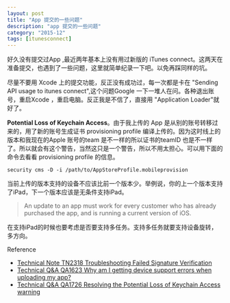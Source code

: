 ```yaml
---
layout: post
title: "App 提交的一些问题"
description: "app 提交的一些问题"
category: "2015-12"
tags: [itunesconnect]
---
```


好久没有提交过App ,最近两年基本上没有用过新版的 iTunes connect。这两天在准备提交，也遇到了一些问题，这里就简单纪录一下吧。以免再踩同样的坑。

尽量不要用 Xcode 上的提交功能，反正没有成功过，每一次都是卡在 "Sending API usage to itunes connect",这个问题Google 一下一堆人在问。各种退出账号，重启Xcode ，重启电脑。反正我是不信了，直接用 "Application Loader"就好了。

**Potential Loss of Keychain Access**。由于我上传的 App 是从别的账号转移过来的，用了新的账号生成证书 provisioning profile 编译上传的。因为这时线上的版本和我现在的Apple 账号的team 是不一样的所以证书的teamID 也是不一样了。所以就会有这个警告，当然这只是一个警告，所以不用太担心。可以用下面的命令去看看 provisioning profile 的信息。

    security cms -D -i /path/to/AppStoreProfile.mobileprovision

当前上传的版本支持的设备不应该比前一个版本少。举例说，你的上一个版本支持了iPad，下一个版本应该是无条件支持iPad。

> An update to an app must work for every customer who has already purchased the app, and is running a current version of iOS.

在支持iPad的时候也要考虑是否要支持多任务。支持多任务就要支持设备旋转，多方向。



Reference 

* [Technical Note TN2318 Troubleshooting Failed Signature Verification](https://developer.apple.com/library/ios/technotes/tn2318/_index.html#//apple_ref/doc/uid/DTS40013777-CH1-ROOTCAUSE)
* [Technical Q&A QA1623 Why am I getting device support errors when uploading my app?](https://developer.apple.com/library/ios/qa/qa1623/_index.html)
* [Technical Q&A QA1726 Resolving the Potential Loss of Keychain Access warning](https://developer.apple.com/library/ios/qa/qa1726/_index.html)




